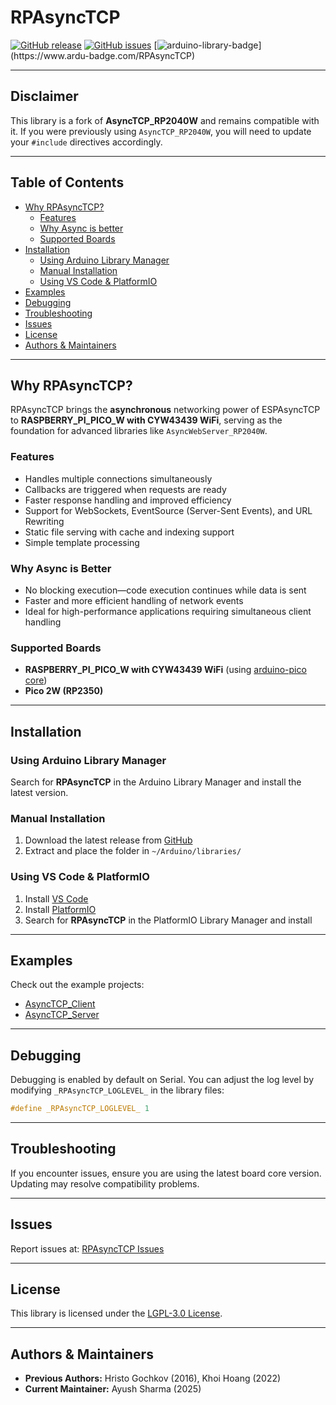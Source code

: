 # RPAsyncTCP

[![GitHub release](https://img.shields.io/github/release/ayushsharma82/RPAsyncTCP.svg)](https://github.com/ayushsharma82/RPAsyncTCP/releases)
[![GitHub issues](https://img.shields.io/github/issues/ayushsharma82/RPAsyncTCP.svg)](http://github.com/ayushsharma82/RPAsyncTCP/issues)
[![arduino-library-badge](https://www.ardu-badge.com/badge/RPAsyncTCP.svg?)](https://www.ardu-badge.com/RPAsyncTCP)

---

## Disclaimer

This library is a fork of **AsyncTCP_RP2040W** and remains compatible with it. If you were previously using `AsyncTCP_RP2040W`, you will need to update your `#include` directives accordingly.

---

## Table of Contents

- [Why RPAsyncTCP?](#why-rpasynctcp)
  - [Features](#features)
  - [Why Async is better](#why-async-is-better)
  - [Supported Boards](#supported-boards)
- [Installation](#installation)
  - [Using Arduino Library Manager](#using-arduino-library-manager)
  - [Manual Installation](#manual-installation)
  - [Using VS Code & PlatformIO](#using-vs-code--platformio)
- [Examples](#examples)
- [Debugging](#debugging)
- [Troubleshooting](#troubleshooting)
- [Issues](#issues)
- [License](#license)
- [Authors & Maintainers](#authors--maintainers)

---

## Why RPAsyncTCP?

RPAsyncTCP brings the **asynchronous** networking power of ESPAsyncTCP to **RASPBERRY_PI_PICO_W with CYW43439 WiFi**, serving as the foundation for advanced libraries like `AsyncWebServer_RP2040W`.

### Features

- Handles multiple connections simultaneously
- Callbacks are triggered when requests are ready
- Faster response handling and improved efficiency
- Support for WebSockets, EventSource (Server-Sent Events), and URL Rewriting
- Static file serving with cache and indexing support
- Simple template processing

### Why Async is Better

- No blocking execution—code execution continues while data is sent
- Faster and more efficient handling of network events
- Ideal for high-performance applications requiring simultaneous client handling

### Supported Boards

- **RASPBERRY_PI_PICO_W with CYW43439 WiFi** (using [arduino-pico core](https://github.com/earlephilhower/arduino-pico))
- **Pico 2W (RP2350)**

---

## Installation

### Using Arduino Library Manager

Search for **RPAsyncTCP** in the Arduino Library Manager and install the latest version.

### Manual Installation

1. Download the latest release from [GitHub](https://github.com/ayushsharma82/RPAsyncTCP)
2. Extract and place the folder in `~/Arduino/libraries/`

### Using VS Code & PlatformIO

1. Install [VS Code](https://code.visualstudio.com/)
2. Install [PlatformIO](https://platformio.org/platformio-ide)
3. Search for **RPAsyncTCP** in the PlatformIO Library Manager and install

---

## Examples

Check out the example projects:

- [AsyncTCP_Client](https://github.com/ayushsharma82/RPAsyncTCP/tree/main/examples/ClientServer/AsyncTCP_Client)
- [AsyncTCP_Server](https://github.com/ayushsharma82/RPAsyncTCP/tree/main/examples/ClientServer/AsyncTCP_Server)

---

## Debugging

Debugging is enabled by default on Serial. You can adjust the log level by modifying `_RPAsyncTCP_LOGLEVEL_` in the library files:

```cpp
#define _RPAsyncTCP_LOGLEVEL_ 1
```

---

## Troubleshooting

If you encounter issues, ensure you are using the latest board core version. Updating may resolve compatibility problems.

---

## Issues

Report issues at: [RPAsyncTCP Issues](https://github.com/ayushsharma82/RPAsyncTCP/issues)

---

## License

This library is licensed under the [LGPL-3.0 License](LICENSE).

---

## Authors & Maintainers

- **Previous Authors:** Hristo Gochkov (2016), Khoi Hoang (2022)
- **Current Maintainer:** Ayush Sharma (2025)
